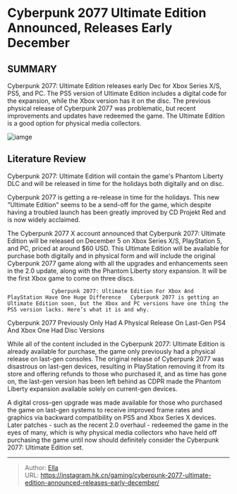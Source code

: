 # Cyberpunk 2077 Ultimate Edition Announced, Releases Early December


## SUMMARY 



  Cyberpunk 2077: Ultimate Edition releases early Dec for Xbox Series X/S, PS5, and PC.   The PS5 version of Ultimate Edition includes a digital code for the expansion, while the Xbox version has it on the disc.   The previous physical release of Cyberpunk 2077 was problematic, but recent improvements and updates have redeemed the game. The Ultimate Edition is a good option for physical media collectors.  

![iamge](https://static1.srcdn.com/wordpress/wp-content/uploads/2023/11/_1-cyberpunk-2077-ultimate-edition-announced-releases-early-december.jpg)

## Literature Review

Cyberpunk 2077: Ultimate Edition will contain the game&#39;s Phantom Liberty DLC and will be released in time for the holidays both digitally and on disc.




Cyberpunk 2077 is getting a re-release in time for the holidays. This new &#34;Ultimate Edition&#34; seems to be a send-off for the game, which despite having a troubled launch has been greatly improved by CD Projekt Red and is now widely acclaimed.




The Cyberpunk 2077 X account announced that Cyberpunk 2077: Ultimate Edition will be released on December 5 on Xbox Series X/S, PlayStation 5, and PC, priced at around $60 USD. This Ultimate Edition will be available for purchase both digitally and in physical form and will include the original Cyberpunk 2077 game along with all the upgrades and enhancements seen in the 2.0 update, along with the Phantom Liberty story expansion. It will be the first Xbox game to come on three discs.


 

                  Cyberpunk 2077: Ultimate Edition For Xbox And PlayStation Have One Huge Difference   Cyberpunk 2077 is getting an Ultimate Edition soon, but the Xbox and PC versions have one thing the PS5 version lacks. Here’s what it is and why.   


 Cyberpunk 2077 Previously Only Had A Physical Release On Last-Gen 
PS4 And Xbox One Had Disc Versions
          




While all of the content included in the Cyberpunk 2077: Ultimate Edition is already available for purchase, the game only previously had a physical release on last-gen consoles. The original release of Cyberpunk 2077 was disastrous on last-gen devices, resulting in PlayStation removing it from its store and offering refunds to those who purchased it, and as time has gone on, the last-gen version has been left behind as CDPR made the Phantom Liberty expansion available solely on current-gen devices.

A digital cross-gen upgrade was made available for those who purchased the game on last-gen systems to receive improved frame rates and graphics via backward compatibility on PS5 and Xbox Series X devices. Later patches - such as the recent 2.0 overhaul - redeemed the game in the eyes of many, which is why physical media collectors who have held off purchasing the game until now should definitely consider the Cyberpunk 2077: Ultimate Edition set.



---

> Author: [Ella](https://instagram.hk.cn/)  
> URL: https://instagram.hk.cn/gaming/cyberpunk-2077-ultimate-edition-announced-releases-early-december/  

